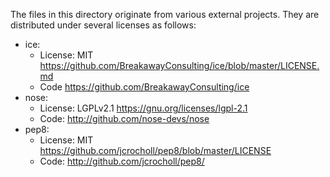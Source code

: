 The files in this directory originate from various external projects.
They are distributed under several licenses as follows:

* ice:
  - License: MIT https://github.com/BreakawayConsulting/ice/blob/master/LICENSE.md
  - Code https://github.com/BreakawayConsulting/ice
* nose:
  - License: LGPLv2.1  https://gnu.org/licenses/lgpl-2.1
  - Code: http://github.com/nose-devs/nose
* pep8:
  - License: MIT https://github.com/jcrocholl/pep8/blob/master/LICENSE
  - Code: http://github.com/jcrocholl/pep8/
